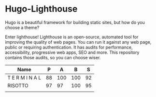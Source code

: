 # Hugo-Lighthouse

Hugo is a beautiful framework for building static sites, but how do you choose a theme?

Enter lighthouse! Lighthouse is an open-source, automated tool for improving the quality of web pages. You can run it against any web page, public or requiring authentication. It has audits for performance, accessibility, progressive web apps, SEO and more. This repository contains those audits, so you can choose wiser. 

|     Name               |  P |  A  |  B  |          S |
|------------------------|----|-----|-----|------------|
|       T E R M I N A L  | 88 | 100 | 100 | 92         |
|        RISOTTO                 |  97  |   97  |   100   |   95         |
|                        |    |     |     |            |


<!-- please use Rmarkdown, not spreadsheets -->
